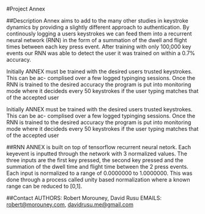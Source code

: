 #Project Annex

##Description
Annex aims to add to the many other studies in keystroke dynamics by providing a slightly different
approach to authentication. By continously logging a users keystrokes we can feed them into a
recurrent neural network (RNN) in the form of a summation of the dwell and flight times between
each key press event. After training with only 100,000 key events our RNN was able to detect the
user it was trained on within a 0.7% accuracy.


Initially ANNEX must be trained with the desired users trusted keystrokes. This can be ac-
complised over a few logged typinging sessions. Once the RNN is trained to the desired accuracy
the program is put into monitoring mode where it decideds every 50 keystrokes if the user typing
matches that of the accepted user

Initially ANNEX must be trained with the desired users trusted keystrokes. This can be ac-
complised over a few logged typinging sessions. Once the RNN is trained to the desired accuracy
the program is put into monitoring mode where it decideds every 50 keystrokes if the user typing
matches that of the accepted user


##RNN
ANNEX is built on top of tensorflow recurrent neural netork. Each keyevent is inputted through
the network with 3 normalized values. The three inputs are the first key pressed, the second key
pressed and the summation of the dwell time and flight time between the 2 press events. Each input
is normalized to a range of
0.0000000 to 1.0000000. This was done through a process called unity
based normalization where a known range can be reduced to [0,1].


##Contact
AUTHORS:   Robert Morouney, David Rusu
EMAILS:    robert@morouney.com, davidrusu.me@gmail.com
